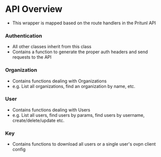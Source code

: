 # API Overview
* This wrapper is mapped based on the route handlers in the Pritunl API
### Authentication
* All other classes inherit from this class
* Contains a function to generate the proper auth headers and send requests to the API
### Organization
* Contains functions dealing with Organizations
* e.g. List all organizations, find an organization by name, etc.
### User
* Contains functions dealing with Users
* e.g. List all users, find users by params, find users by username, create/delete/update etc.
### Key
* Contains functions to download all users or a single user's ovpn client config